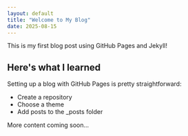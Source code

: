 ```yaml
---
layout: default
title: "Welcome to My Blog"
date: 2025-08-15
---
```


This is my first blog post using GitHub Pages and Jekyll!

## Here's what I learned

Setting up a blog with GitHub Pages is pretty straightforward:
- Create a repository
- Choose a theme
- Add posts to the _posts folder

More content coming soon...